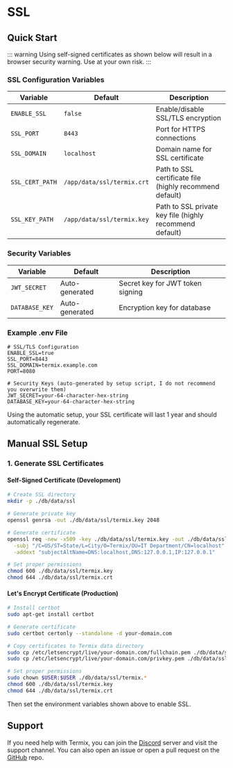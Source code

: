 # SSL

## Quick Start

::: warning
Using self-signed certificates as shown below will result in a browser security warning. Use at your own risk.
:::

### SSL Configuration Variables

| Variable        | Default                    | Description                                                     |
|-----------------|----------------------------|-----------------------------------------------------------------|
| `ENABLE_SSL`    | `false`                    | Enable/disable SSL/TLS encryption                               |
| `SSL_PORT`      | `8443`                     | Port for HTTPS connections                                      |
| `SSL_DOMAIN`    | `localhost`                | Domain name for SSL certificate                                 |
| `SSL_CERT_PATH` | `/app/data/ssl/termix.crt` | Path to SSL certificate file (highly recommend default)         |
| `SSL_KEY_PATH`  | `/app/data/ssl/termix.key` | Path to SSL private key file (highly recommend default)         |

### Security Variables

| Variable       | Default        | Description                      |
|----------------|----------------|----------------------------------|
| `JWT_SECRET`   | Auto-generated | Secret key for JWT token signing |
| `DATABASE_KEY` | Auto-generated | Encryption key for database      |

### Example .env File

```env
# SSL/TLS Configuration
ENABLE_SSL=true
SSL_PORT=8443
SSL_DOMAIN=termix.example.com
PORT=8080

# Security Keys (auto-generated by setup script, I do not recommend you overwrite them)
JWT_SECRET=your-64-character-hex-string
DATABASE_KEY=your-64-character-hex-string
```

Using the automatic setup, your SSL certificate will last 1 year and should automatically regenerate.

## Manual SSL Setup

### 1. Generate SSL Certificates

#### Self-Signed Certificate (Development)

```bash
# Create SSL directory
mkdir -p ./db/data/ssl

# Generate private key
openssl genrsa -out ./db/data/ssl/termix.key 2048

# Generate certificate
openssl req -new -x509 -key ./db/data/ssl/termix.key -out ./db/data/ssl/termix.crt -days 365 \
  -subj "/C=US/ST=State/L=City/O=Termix/OU=IT Department/CN=localhost" \
  -addext "subjectAltName=DNS:localhost,DNS:127.0.0.1,IP:127.0.0.1"

# Set proper permissions
chmod 600 ./db/data/ssl/termix.key
chmod 644 ./db/data/ssl/termix.crt
```

#### Let's Encrypt Certificate (Production)

```bash
# Install certbot
sudo apt-get install certbot

# Generate certificate
sudo certbot certonly --standalone -d your-domain.com

# Copy certificates to Termix data directory
sudo cp /etc/letsencrypt/live/your-domain.com/fullchain.pem ./db/data/ssl/termix.crt
sudo cp /etc/letsencrypt/live/your-domain.com/privkey.pem ./db/data/ssl/termix.key

# Set proper permissions
sudo chown $USER:$USER ./db/data/ssl/termix.*
chmod 600 ./db/data/ssl/termix.key
chmod 644 ./db/data/ssl/termix.crt
```

Then set the environment variables shown above to enable SSL.

## Support

If you need help with Termix, you can join the [Discord](https://discord.gg/jVQGdvHDrf) server and visit the support channel. You can also open an issue or open a pull request on the [GitHub](https://github.com/LukeGus/Termix/issues) repo.